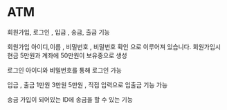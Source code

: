 # ATM

회원가입, 로그인 , 입금 , 송금, 출금 기능 


회원가입 
아이디,이름 , 비밀번호 , 비밀번호 확인 으로 이루어져 있습니다.
회원가입시 현금 5만원과 계좌에 50만원이 보유중으로 생성

로그인
아이디와 비밀번호를 통해 로그인 가능 

입금 , 출금 
1만원 3만원 5만원 , 직접 입력으로 입출금 기능 가능

송금 
가입이 되어있는 ID에 송금을 할 수 있는 기능
